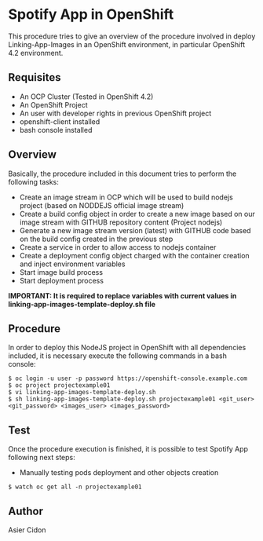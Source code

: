 # Spotify App in OpenShift

This procedure tries to give an overview of the procedure involved in deploy Linking-App-Images in an OpenShift environment, in particular OpenShift 4.2 environment.

## Requisites

-   An OCP Cluster (Tested in OpenShift 4.2)
-   An OpenShift Project
-   An user with developer rights in previous OpenShift project
-   openshift-client installed
-   bash console installed

## Overview

Basically, the procedure included in this document tries to perform the following tasks:

-   Create an image stream in OCP which will be used to build nodejs project (based on NODDEJS official image stream)
-   Create a build config object in order to create a new image based on our image stream with GITHUB repository content (Project nodejs)
-   Generate a new image stream version (latest) with GITHUB code based on the build config created in the previous step
-   Create a service in order to allow access to nodejs container
-   Create a deployment config object charged with the container creation and inject environment variables
-   Start image build process
-   Start deployment process

**IMPORTANT: It is required to replace variables with current values in linking-app-images-template-deploy.sh file**

## Procedure

In order to deploy this NodeJS project in OpenShift with all dependencies included, it is necessary execute the following commands in a bash console:

```
$ oc login -u user -p password https://openshift-console.example.com
$ oc project projectexample01
$ vi linking-app-images-template-deploy.sh
$ sh linking-app-images-template-deploy.sh projectexample01 <git_user> <git_password> <images_user> <images_password>
```

## Test

Once the procedure execution is finished, it is possible to test Spotify App following next steps:

-   Manually testing pods deployment and other objects creation

```
$ watch oc get all -n projectexample01
```


## Author

Asier Cidon
